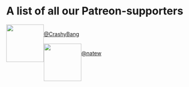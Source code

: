 # A list of all our Patreon-supporters

<a href="https://github.com/CrashyBang">
  <img src="https://avatars1.githubusercontent.com/u/2978850?v=3&s=460" width="100px" style="float:left" />
  <br />
  @CrashyBang
</a>

</br>
</br>

<a href="https://github.com/natew">
  <img src="https://avatars3.githubusercontent.com/u/12100?v=3&s=460" width="100px" style="float:left" />
  <br />
  @natew
</a>


<!--
## Your name here?
Support us on [patreon](https://www.patreon.com/rxdb).
-->
